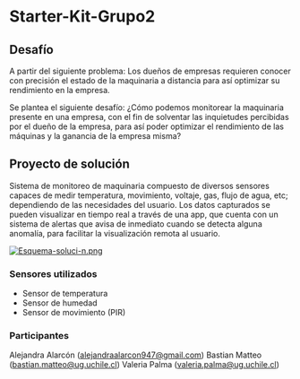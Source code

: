 # Starter-Kit-Grupo2

## Desafío
A partir del siguiente problema:
Los dueños de empresas requieren conocer con precisión el estado de la maquinaria a distancia para así optimizar su rendimiento en la empresa.

Se plantea el siguiente desafío: 
¿Cómo podemos monitorear la maquinaria presente en una empresa, con el fin de solventar las inquietudes percibidas por el dueño de la empresa, para así poder optimizar el rendimiento de las máquinas y la ganancia de la empresa misma?

## Proyecto de solución 
Sistema de monitoreo de maquinaria compuesto de diversos sensores capaces de medir temperatura, movimiento, voltaje, gas, flujo de agua,  etc;  dependiendo de las necesidades del usuario. 
Los datos capturados se pueden visualizar en tiempo real a través de una app, que cuenta con un sistema de alertas que avisa de inmediato cuando se detecta alguna anomalía, para facilitar la visualización remota al usuario.

[![Esquema-soluci-n.png](https://i.postimg.cc/3JrY1ndB/Esquema-soluci-n.png)](https://postimg.cc/3WqsJjj4)

### Sensores utilizados

* Sensor de temperatura
* Sensor de humedad
* Sensor de movimiento (PIR)

### Participantes

Alejandra Alarcón (alejandraalarcon947@gmail.com)
Bastian Matteo (bastian.matteo@ug.uchile.cl)
Valeria Palma (valeria.palma@ug.uchile.cl)
